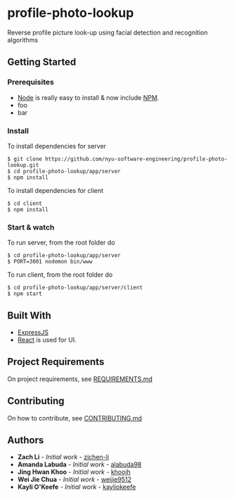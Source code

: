 # profile-photo-lookup

Reverse profile picture look-up using facial detection and recognition algorithms


## Getting Started

### Prerequisites

* [Node](http://nodejs.org/) is really easy to install & now include [NPM](https://npmjs.org/).
* foo
* bar

### Install

To install dependencies for server

    $ git clone https://github.com/nyu-software-engineering/profile-photo-lookup.git
    $ cd profile-photo-lookup/app/server
    $ npm install

To install dependencies for client

    $ cd client
    $ npm install


### Start & watch

To run server, from the root folder do

    $ cd profile-photo-lookup/app/server
    $ PORT=3001 nodemon bin/www
    
To run client, from the root folder do

    $ cd profile-photo-lookup/app/server/client
    $ npm start
    

## Built With

* [ExpressJS](https://expressjs.com/)
* [React](http://facebook.github.io/react) is used for UI.

## Project Requirements

On project requirements, see [REQUIREMENTS.md](https://github.com/nyu-software-engineering/profile-photo-lookup/blob/master/REQUIREMENTS.md)


## Contributing

On how to contribute, see [CONTRIBUTING.md](https://github.com/nyu-software-engineering/profile-photo-lookup/blob/master/CONTRIBUTING.md)


## Authors

* **Zach Li** - *Initial work* - [zichen-li](https://github.com/zichen-li)
* **Amanda Labuda** - *Initial work* - [alabuda98](https://github.com/alabuda98)
* **Jing Hwan Khoo** - *Initial work* - [khoojh](https://github.com/khoojh)
* **Wei Jie Chua** - *Initial work* - [weijie9512](https://github.com/weijie9512)
* **Kayli O'Keefe** - *Initial work* - [kayliokeefe](https://github.com/kayliokeefe)
